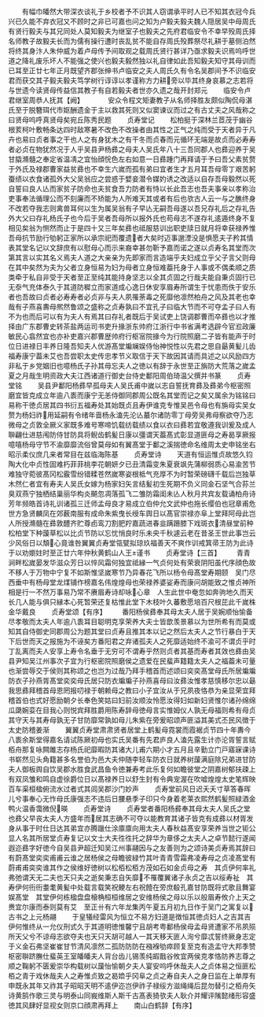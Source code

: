 <!-- { "loadSidebar": true } -->
　　有幅巾皤然大带深衣谈礼于乡校者予不识其人窃谓承平时人已不知其衣冠今兵兴已久能不弃衣冠又不顾时之非已可嘉也问之知为卢毅夫毅夫魏人隠居吴中母周氏有贤行毅夫与其兄同处人莫知毅夫为继室子也毅夫之先府君临安令不幸早殁周氏择名师教子故毅夫长而为儒有操行遭时丧乱贫不能自存周氏殁葬祭尽礼耕于墓侧泊然将终其身汴人朱仲威为着卢母传予间取观之载周氏贤行甚详乃亟求毅夫识焉呜呼世道之降礼废乐坏人不能强之使兴也毅夫毅然独以礼自律如此吾知毅夫知守其母训而已耳至正廿七年正月既望齐郡张绅书卢临安之夫人周氏久有令名吴郡间予不识临安君而获交其子毅夫毅夫笃学树行谆谆以孝谨称方力耕旁以毕其终身哀慕之志若将与世遗今读贤母传益信其教子有自若毅夫者世亦久遗之哉开封郑元
　　临安令卢君继室周恭人抚其【阙】　　　　安众令程文矩妻教子从名师择胜友颇似陶侃母湛氏至于脱簪珥代市妪酬遗金于主以救其死则又似窦谏议而过之有古丈夫之风哉称之曰贤母呜呼真贤母矣宛丘陈秀民题
　　贞寿堂记
　　松柏挺于深林兰茝茂于幽谷根荄柯叶敷畅条达四时敌寒暑不改色不改操者由其性之正气之纯而受于天者异于凡卉也易曰贞者事之干也人之有身犹木之有干冬而贞春而元循环无端是故贞而必寿寿者必贞在物犹然况于人乎吴县尹杨彞之母夫人吴氏年八十三吾同郡人也彞迎养于吴甘膬滫髓之奉定省温凊之宜怡顔恱色左右如意一日彞踵门再拜请于予曰吾父素贫赘于外氏及禄郡曹家益贫彞也不幸生六嵗而孤有弟曰宜者生才五月耳吾母零丁艰苦躬蚕绩以衣食诸孤外大父吴翁应之尝惑于嬖妾潜令媒妁诱之改适以自存吾母毅然以死自誓曰良人亾而家贫子防命也夫贫食吾力防者有恃以长此吾志也吾夫事亲以孝称治吏事奉法循理公而不刻廉而不矫能为人所难天其或者有后也欤古人云一与之醮终身不改若夺我志则禽兽耳何以生为属吴翁有子早亾无嗣吾母遂以吾兄存礼后之存礼告外大父曰存礼杨氏子也今后于吴者吾母所以报外氏也苟母志不遂存礼逺遁终身不复相见矣翁为恻然而止于是四十又三年矣彞也祗服慈训出职吏牍日就月将幸获禄养惟吾母抗节励行劬躬正家所以承宗祀而覆遗者大矣时迈事邈湮没是惧愿夫子矜其情表其堂名记以文辞庶有以慰母心而示来裔幸甚勿靳予嘉而诺之遂以贞寿名其堂而次第其言以实其名义焉夫人道之大亲亲为先即家而言造端乎夫妇成立乎父子言父则母在其中矣然为夫为父者立身恒易为妇为母者立身恒难葢托身于人事或不偶柔顺之质类牵于私自非受于天者至正至纯其能持身坚志以全其贞固之行哉夫能自秉贞固行已无沗气充体泰久于其道防穉立而家道成心逸日休安享眉寿所谓生于忧患而佚于安乐者也吾故曰贞者必寿寿者必贞非与夫人夙罹荼毒之死靡他凛然柏舟之风及其老也幸哉有子燕喜夀母熈然鲁颂之盛称之贞寿孰曰不宜孔子曰临大节而不可夺孟子曰人有不为也而后可以有为夫人有焉其曰存礼者既后于吴试吏上饶调郡曹而卒彞也以才推择由广东郡曹史转茶盐两运司书吏升掾浙东帅府江浙行中书省满考选辟今官涖政廉敏民心翕然宜也亦补吏嘉兴郡曹歴帅府行枢宻院掾今为行院照磨二子皆有能声于时位日进禄日丰养日隆吾知夫人优游髙堂斒斓娱侍怡神悦性以先君之思自朂黄髪儿齿福寿康宁葢未艾也吾尝职太史传忠孝节义取信于天下故因其请而具述之以风励四方非私于乡党姻旧也噫杨氏子孙其毋忘夫人之徳以有辞于永世至正旃防大荒落之嵗孟夏之月哉生明资政大夫江西诸道行御史台侍史鄱阳周伯琦温父撰并书篆
　　贞寿堂铭
　　吴县尹鄱阳杨彞早孤母夫人吴氏甫中嵗以志自誓抚育彞及彞弟今枢密照磨宜皆克成立年逾八袠而康宁无恙侍御同郡周公既名其堂而记之矣又属余为铭铭曰易称干徳贞居其四书衍五福寿处其始既贞且寿伊谁克专惟吴邑令母也有旃母实吴女赘为杨妇祚用延嗣有令绪年啬杨永溘先沦亾蕞尔诸防零丁母旁吴弗母察欲夺乃志微母之贞敦全厥义家既多难号寒啼饥载纺载绩以食以衣曰彞若宜敬遵我训爰及成人聨翩仕进慈闱防侍甘防具将鲵齿鹤髪日康以彊谓天葢髙式彰显道匪母之寿曷享厥报噫嘻杨母守节不渝靡靡流俗曾莫母如有翼髙堂于鄱之溪揣徳命名维周太史申铭坐右昭示柔仪庶几来者常目在兹临海陈基
　　贞寿堂诗
　　天道有恒运惟贞故悠久钧陶大化中贞性固难朽菲菲桃李花朝妍夕已丑清霜变朱夏衰飒先蒲柳弱质心易渝苦节难独守菀彼髙冈松霰雪纷错糅苍然嵗寒姿根柢气充厚不为时暂荣磅礴千载后岂独草木然仁者宜有寿夫人吴氏女嫁为杨家妇矢言结髪初生死期不负义同金石坚气合荪兰臭双燕宁独栖结巢丽华构炎飇忽凋落孤飞二雏防霜闺未亾人秋月共宾友载诵柏舟诗芳年频皓首诗礼训诸孤三迁师孟母良才易成立伯仲允文武仲也拖长缨伯也冠章甫危世方急贤麟凤在郊薮南服有成命朱紫曳长绶车舆日以髙官崇禄亦阜上堂拜阿母此岂人所授滫髓在彞敦醴齐贮尊卣鸾刀割肥羜嘉蔬进春韭蹒跚膝下戏斑衣清昼堂前种松柏堂下种蘐草松以比贞节防以忘忧悄良时乐未央千秋遽云老在昔圣王世此事岂云少风俗日以頽心竟谁咎翼翼贞寿堂瓴甓拟琼玖福善天不爽作训戒箕帚王防为此诗于以劝嬼妵时至正廿六年仲秋黄鹤山人王谨书
　　贞寿堂诗【三首】
　　青青涧畔松嵗晏发华滋众芳日以悴风霜何独宜祗縁一气贞何处有荣衰阴阳虽代序顔色故不移人于万物中宁复不如斯惟坚嵗寒节乃异春花飞所以杨令母髙堂寿期颐　吴门尽西垂中有杨母堂龙煤铺作榜嘉名伟煌煌母也荣禄养婆娑寿而康问胡能致之惟贞神所相是行一不然万事易乃常不赓眉寿诗却咏心章　人生此世中奄忽如奔驹地久而天长几人能与俱只縁本心死暂荣还复枯惟此堂下木枝叶久蕃敷愿培百尺根芘此千嵗株金华戴良
　　贞寿堂颂【有序】
　　番阳杨侯彞奉其母太夫人居于吴婉顺怡愉备尽孝敬而太夫人年逾八袠耳目聪明克享荣养大夫士皆歆羡景慕以为世所希有而莫或知其自侍御史同郡周公为题其堂曰贞寿且推其本以记之然后太夫人之节行暴白于天下后世而天之报施为不诬矣方番阳君之弃诸孤夫人之死靡适始终不渝可不谓贞乎时丁乱离而夫人安享上寿令名垂于无穷可不谓寿乎然则贞者其基而寿者其效也彞由吴县尹知吴江州事次子宜为行枢密院照磨侯之遗爱在民蜚声籍籍太夫人之福葢未可量也渐尝辱交于侯则其称颂之也岂为过哉乃拜手稽首而述颂曰奕奕髙堂母氏所居斒斒防衣子孙燕胥髙堂奕奕母氏居只防衣斒斒子孙燕喜母曰汝彞汝惟孝慈慎移尔忠以朂我思彞拜稽首母恩罔报叨禄于朝赖母之教曰小子宜汝从于兄夙夜恪恭为亲显荣宜拜稽首伯也式好愿励朝夕长奉色笑姑曰妇前汝顺汝怜愿汝得妇如新妇贤惟尔诸孙绵绵瓜瓞婉娈在目我心则悦宾拜胜爵用陈寿辞母徳母言实惟姆仪人孰无母福则希有母贞其守天与其寿母孰无子甘防靡常孰如母儿朱紫在旁爰昭颂声匪溢其美式丕民风徴于太史防稽姜渐
　　翼翼贞寿堂肃肃贤者居堂上鹤髪母霓裳而霞裾贞节四十年夀今八袠余斯堂得嘉名请试陈厥初母也实氏吴番有先君庐良人溘先露生计亦沦胥誓言赋栢舟那复咏闗雎志存杨氏祀靡暇防其诸大儿甫六期小才五月且辛勤立门戸寤寐课诗书崭然见头角籍甚多名誉伯为邑大夫仲随李轻车防衣日就养树蘐满庭除兄弟进甘防夫人御板舆自饮吴郡水胜食武昌鱼令徳兼寿考此乐复何如瞻彼堂之阴嘉树郁扶疎上有双凤雏和鸣自虚徐爵位日以髙禄养日以舒生封有令典宠渥在吹嘘煌煌太史笔辉映百车渠桓楹俯流水过者式其闾吴郡沙门妙声
　　贞寿堂前风日迟夭夭寸草答春晖儿兮事奉心无怍母氏康强志不违后日腰悬季子印只今身着老莱衣熙然鹤髪照緑酒金鸭火温香霭微倪暎
　　贞寿堂诗
　　贞寿堂者番阳杨彛奉其母太夫人吴氏之堂也彞父早丧太夫人方盛年而居其志确不可夺以能教育其诸子皆克有成彞以材胥发身从事于时仕日达其弟宜亦腾躐仕涂廪廪向用太夫人春秋益髙安享荣养当世之钜公显人名其所居堂贞寿复记以文士大夫徃徃托之辞华为章侈之太夫人之卓节懿行遂闻遐迩彞字好徳今自吴县尹超迁知吴江州事翮因与之友善则为之颂诗美贞寿焉其辞曰有蔚髙堂奕奕甫甫云谁之居杨侯之母瞻彼緑竹其叶青青雪霜弗凌寿母之贞凌髙堂有蔚甫甫奕奕谁其作之侯维好徳树以松栢松栢方茂如石如金贞母之寿　其贞伊何率礼弗弛谓天无二夫也天只夫之逝矣秉志自矢靡不罹覆翼诸子永贞之吉以绥寿祉　其寿伊何衎衎耋耄黄髪中处载言载笑祝鲠左右祝饐在旁庶殽孔嘉甘防既将式歌且舞宴娱髙堂　其堂伊何栋楹盘盘榱桷桓桓维居之安维杨侯之母以乐以般眉寿攸介上天之赉宜尔康而泰则莫有艾　至正卄有六年龙集丙午夏五月初九日作于吴门之寓复以古书之上元杨翮
　　于皇犠经雷风为恒立不易方妇道是徴恒其徳贞妇人之吉其吉伊何惟终从一允仪刑式久于其道明徳惟馨宁且胡考粤鄱杨侯母孟母贤遭家不吊夙殒所天父兮不谅母志欲夺夫也天只天胡可越人一其天移天匪人洵兮靡忒誓终厥身志定于义金石弗坚崔崔甘节清风凛然二孤防防防在襁褓劬瘁顾复至克有造孟守大邦季赞枢密聨跻膴仕蜚英王室皤皤夫人背台齿儿锡羡纯嘏戬谷攸宜两侯克孝恪防养志尊之顺之鞠躬不匮爰崇华构载树以蘐怡愉朝夕夫人宴安呜呼休哉夫人之贞体易之恒匪松栢之青于戏休哉夫人之寿惟贞致之曷嫓乎冈阜之贞之寿自夫人之身日监在上单厚有申既永其年又祚其子昭昭天明不逺伊迩岂伊祚子禄绥方滋绳绳后昆勿替引之栢舟矢诗黄鹄作歌三灵与明泰山同峩维斯人斯千古髙表猗欤夫人耿介并耀评隲懿绪形容盛徳其风肆好显视女则京口顔肃再拜上
　　南山白鹤辞【有序】
